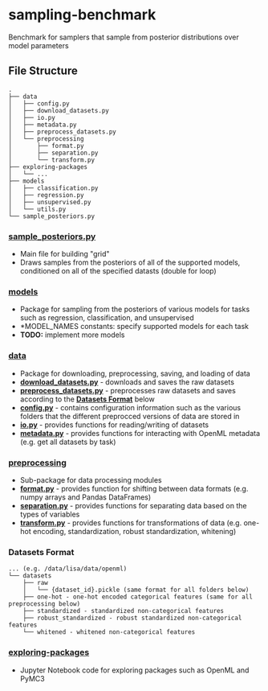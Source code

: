 # sampling-benchmark
Benchmark for samplers that sample from posterior distributions over model parameters

## File Structure
```
.
├── data
│   ├── config.py
│   ├── download_datasets.py
│   ├── io.py
│   ├── metadata.py
│   ├── preprocess_datasets.py
│   └── preprocessing
│       ├── format.py
│       ├── separation.py
│       └── transform.py
├── exploring-packages
│   └── ...
├── models
│   ├── classification.py
│   ├── regression.py
│   ├── unsupervised.py
│   └── utils.py
└── sample_posteriors.py      
```

### [sample_posteriors.py](https://github.com/bradyneal/sampling-benchmark/blob/master/sample_posteriors.py)
* Main file for building "grid"
* Draws samples from the posteriors of all of the supported models, conditioned on all of the specified datasts (double for loop)

### [models](https://github.com/bradyneal/sampling-benchmark/tree/master/models)
* Package for sampling from the posteriors of various models for tasks such as regression, classification, and unsupervised
* *MODEL_NAMES constants: specify supported models for each task
* **TODO:** implement more models

### [data](https://github.com/bradyneal/sampling-benchmark/tree/master/data)
* Package for downloading, preprocessing, saving, and loading of data
* [**download_datasets.py**](https://github.com/bradyneal/sampling-benchmark/blob/master/data/download_datasets.py) - downloads and saves the raw datasets
* [**preprocess_datasets.py**](https://github.com/bradyneal/sampling-benchmark/blob/master/data/preprocess_datasets.py) - preprocesses raw datasets and saves according to the [**Datasets Format**](https://github.com/bradyneal/sampling-benchmark#datasets-format) below
* [**config.py**](https://github.com/bradyneal/sampling-benchmark/blob/master/data/config.py) - contains configuration information such as the various folders that the different preprocced versions of data are stored in
* [**io.py**](https://github.com/bradyneal/sampling-benchmark/blob/master/data/io.py) - provides functions for reading/writing of datasets
* [**metadata.py**](https://github.com/bradyneal/sampling-benchmark/blob/master/data/metadata.py) - provides functions for interacting with OpenML metadata (e.g. get all datasets by task)

### [preprocessing](https://github.com/bradyneal/sampling-benchmark/tree/master/data/preprocessing)
* Sub-package for data processing modules
* [**format.py**](https://github.com/bradyneal/sampling-benchmark/blob/master/data/preprocessing/format.py) - provides function for shifting between data formats (e.g. numpy arrays and Pandas DataFrames)
* [**separation.py**](https://github.com/bradyneal/sampling-benchmark/blob/master/data/preprocessing/separation.py) - provides functions for separating data based on the types of variables
* [**transform.py**](https://github.com/bradyneal/sampling-benchmark/blob/master/data/preprocessing/transform.py) - provides functions for transformations of data (e.g. one-hot encoding, standardization, robust standardization, whitening)

### Datasets Format
```
... (e.g. /data/lisa/data/openml)
└── datasets
    ├── raw
    │   └── {dataset_id}.pickle (same format for all folders below)
    ├── one-hot - one-hot encoded categorical features (same for all preprocessing below)
    ├── standardized - standardized non-categorical features
    ├── robust_standardized - robust standardized non-categorical features
    └── whitened - whitened non-categorical features
```

### [exploring-packages](https://github.com/bradyneal/sampling-benchmark/tree/master/exploring-packages)
* Jupyter Notebook code for exploring packages such as OpenML and PyMC3
